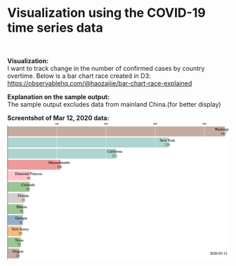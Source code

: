 # Visualization using the COVID-19 time series data

<br>

<b>Visualization:</b><br>
I want to track change in the number of confirmed cases by country overtime.
Below is a bar chart race created in D3:
https://observablehq.com/@haozaijie/bar-chart-race-explained



<b>Explanation on the sample output:</b><br>
The sample output excludes data from mainland China.(for better display)



<b>Screentshot of Mar 12, 2020 data:</b><br>
![Sample bar chart](https://github.com/haozaijie/COVID-19/blob/master/visualization/sample_output.png)




